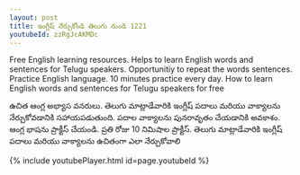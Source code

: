 ```yaml
---
layout: post
title: ఇంగ్లీష్ నేర్చుకోండి తెలుగు నుండి 1221 
youtubeId: zzRgJcAKMDc
---
```

 
 
Free English learning resources. Helps to learn English words and sentences for Telugu speakers.
Opportunitiy to repeat the words sentences. 
Practice English language. 
10 minutes practice every day. 
How to learn English words and sentences for Telugu speakers for free
 
ఉచిత ఆంగ్ల అభ్యాస వనరులు. తెలుగు మాట్లాడేవారికి ఇంగ్లీష్ పదాలు మరియు వాక్యాలను నేర్చుకోవడానికి సహాయపడుతుంది.
పదాల వాక్యాలను పునరావృతం చేయడానికి అవకాశం. 
ఆంగ్ల భాషను ప్రాక్టీస్ చేయండి. 
ప్రతి రోజు 10 నిమిషాల ప్రాక్టీస్. 
తెలుగు మాట్లాడేవారికి ఇంగ్లీష్ పదాలు మరియు వాక్యాలను ఉచితంగా ఎలా నేర్చుకోవాలి
 
{% include youtubePlayer.html id=page.youtubeId %}
 
